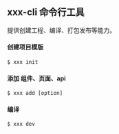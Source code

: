 ## xxx-cli 命令行工具

提供创建工程、编译、打包发布等能力。

#### 创建项目模版

`$ xxx init`

#### 添加 组件、页面、api

`$ xxx add [option]`

#### 编译

`$ xxx dev`